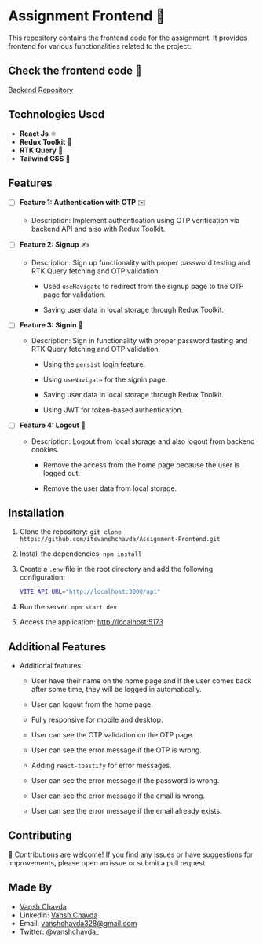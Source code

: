 # Assignment Frontend 🚀

This repository contains the frontend code for the assignment. It provides frontend for various functionalities related to the project.

## Check the frontend code 🔗

[Backend Repository](https://github.com/itsvanshchavda/Assignment-Backend)

## Technologies Used

- **React Js** ⚛️
- **Redux Toolkit** 🧰
- **RTK Query** 🔄
- **Tailwind CSS** 🎨


## Features

- [ ] **Feature 1: Authentication with OTP** ✉️

  - Description: Implement authentication using OTP verification via backend API and also with Redux Toolkit.

- [ ] **Feature 2: Signup** ✍️

  - Description: Sign up functionality with proper password testing and RTK Query fetching and OTP validation.

    - Used `useNavigate` to redirect from the signup page to the OTP page for validation.

    - Saving user data in local storage through Redux Toolkit.

- [ ] **Feature 3: Signin** 🔐

  - Description: Sign in functionality with proper password testing and RTK Query fetching and OTP validation.

    - Using the `persist` login feature.

    - Using `useNavigate` for the signin page.

    - Saving user data in local storage through Redux Toolkit.

    - Using JWT for token-based authentication.

- [ ] **Feature 4: Logout** 🚪

  - Description: Logout from local storage and also logout from backend cookies.

    - Remove the access from the home page because the user is logged out.

    - Remove the user data from local storage.

## Installation

1. Clone the repository: `git clone https://github.com/itsvanshchavda/Assignment-Frontend.git`

2. Install the dependencies: `npm install`

3. Create a `.env` file in the root directory and add the following configuration:

   ```bash
   VITE_API_URL="http://localhost:3000/api"
   ```

4. Run the server: `npm start dev`

5. Access the application: [http://localhost:5173](http://localhost:5173)

## Additional Features

- Additional features:

  - User have their name on the home page and if the user comes back after some time, they will be logged in automatically.

  - User can logout from the home page.

  - Fully responsive for mobile and desktop.

  - User can see the OTP validation on the OTP page.

  - User can see the error message if the OTP is wrong.

  - Adding `react-toastify` for error messages.

  - User can see the error message if the password is wrong.

  - User can see the error message if the email is wrong.

  - User can see the error message if the email already exists.

Contributing
------------

🤝 Contributions are welcome! If you find any issues or have suggestions for improvements, please open an issue or submit a pull request.

Made By
-------

- [Vansh Chavda](https://github.com/itsvanshchavda)
- Linkedin: [Vansh Chavda](https://www.linkedin.com/in/vansh-chavda-0b0b3b1b2/)
- Email: vanshchavda328@gmail.com
- Twitter: [@vanshchavda_](https://twitter.com/vanshchavda_)
